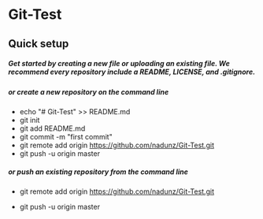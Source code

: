 # Git-Test

## Quick setup

##### Get started by creating a new file or uploading an existing file. We recommend every repository include a README, LICENSE, and .gitignore.
##### or create a new repository on the command line

* echo "# Git-Test" >> README.md
* git init
* git add README.md
* git commit -m "first commit"
* git remote add origin <https://github.com/nadunz/Git-Test.git>
* git push -u origin master

##### or push an existing repository from the command line

* git remote add origin <https://github.com/nadunz/Git-Test.git>
+ git push -u origin master
